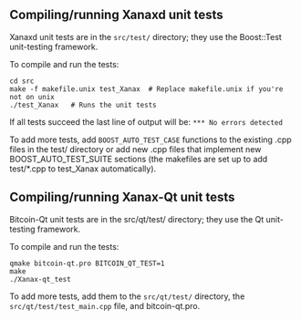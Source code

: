 Compiling/running Xanaxd unit tests
------------------------------------

Xanaxd unit tests are in the `src/test/` directory; they
use the Boost::Test unit-testing framework.

To compile and run the tests:

	cd src
	make -f makefile.unix test_Xanax  # Replace makefile.unix if you're not on unix
	./test_Xanax   # Runs the unit tests

If all tests succeed the last line of output will be:
`*** No errors detected`

To add more tests, add `BOOST_AUTO_TEST_CASE` functions to the existing
.cpp files in the test/ directory or add new .cpp files that
implement new BOOST_AUTO_TEST_SUITE sections (the makefiles are
set up to add test/*.cpp to test_Xanax automatically).


Compiling/running Xanax-Qt unit tests
---------------------------------------

Bitcoin-Qt unit tests are in the src/qt/test/ directory; they
use the Qt unit-testing framework.

To compile and run the tests:

	qmake bitcoin-qt.pro BITCOIN_QT_TEST=1
	make
	./Xanax-qt_test

To add more tests, add them to the `src/qt/test/` directory,
the `src/qt/test/test_main.cpp` file, and bitcoin-qt.pro.
